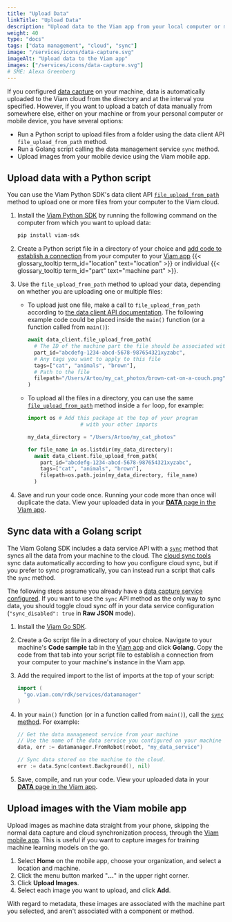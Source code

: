 ```yaml
---
title: "Upload Data"
linkTitle: "Upload Data"
description: "Upload data to the Viam app from your local computer or mobile device using the data client API, Viam CLI, or Viam mobile app."
weight: 40
type: "docs"
tags: ["data management", "cloud", "sync"]
image: "/services/icons/data-capture.svg"
imageAlt: "Upload data to the Viam app"
images: ["/services/icons/data-capture.svg"]
# SME: Alexa Greenberg
---
```


If you configured [data capture](/data/capture/) on your machine, data is automatically uploaded to the Viam cloud from the directory and at the interval you specified.
However, if you want to upload a batch of data manually from somewhere else, either on your machine or from your personal computer or mobile device, you have several options:

- Run a Python script to upload files from a folder using the data client API `file_upload_from_path` method.
- Run a Golang script calling the data management service `sync` method.
- Upload images from your mobile device using the Viam mobile app.

## Upload data with a Python script

You can use the Viam Python SDK's data client API [`file_upload_from_path`](/build/program/apis/data-client/#fileuploadfrompath) method to upload one or more files from your computer to the Viam cloud.

1. Install the [Viam Python SDK](https://python.viam.dev/) by running the following command on the computer from which you want to upload data:

   ```sh {class="command-line" data-prompt="$"}
   pip install viam-sdk
   ```

2. Create a Python script file in a directory of your choice and [add code to establish a connection](/build/program/apis/data-client/#establish-a-connection) from your computer to your [Viam app](https://app.viam.com) {{< glossary_tooltip term_id="location" text="location" >}} or individual {{< glossary_tooltip term_id="part" text="machine part" >}}.

3. Use the `file_upload_from_path` method to upload your data, depending on whether you are uploading one or multiple files:
   - To upload just one file, make a call to `file_upload_from_path` according to [the data client API documentation](/build/program/apis/data-client/#fileuploadfrompath).
     The following example code could be placed inside the `main()` function (or a function called from `main()`):

     ```python {class="line-numbers linkable-line-numbers"}
     await data_client.file_upload_from_path(
       # The ID of the machine part the file should be associated with
       part_id="abcdefg-1234-abcd-5678-987654321xyzabc",
       # Any tags you want to apply to this file
       tags=["cat", "animals", "brown"],
       # Path to the file
       filepath="/Users/Artoo/my_cat_photos/brown-cat-on-a-couch.png"
     )
     ```

   - To upload all the files in a directory, you can use the same [`file_upload_from_path`](/build/program/apis/data-client/#fileuploadfrompath) method inside a `for` loop, for example:

     ```python {class="line-numbers linkable-line-numbers"}
     import os # Add this package at the top of your program
                      # with your other imports

     my_data_directory = "/Users/Artoo/my_cat_photos"

     for file_name in os.listdir(my_data_directory):
       await data_client.file_upload_from_path(
         part_id="abcdefg-1234-abcd-5678-987654321xyzabc",
         tags=["cat", "animals", "brown"],
         filepath=os.path.join(my_data_directory, file_name)
       )
     ```

4. Save and run your code once.
   Running your code more than once will duplicate the data.
   View your uploaded data in your [**DATA** page in the Viam app](https://app.viam.com/data/view).

## Sync data with a Golang script

The Viam Golang SDK includes a data service API with a [`sync`](/data/#sync) method that syncs all the data from your machine to the cloud.
The [cloud sync tools](/data/cloud-sync/) sync data automatically according to how you configure cloud sync, but if you prefer to sync programatically, you can instead run a script that calls the `sync` method.

The following steps assume you already have a [data capture service configured](/data/capture/#add-the-data-management-service).
If you want to use the `sync` API method as the only way to sync data, you should toggle cloud sync off in your data service configuration (`"sync_disabled": true` in **Raw JSON** mode).

1. Install the [Viam Go SDK](https://github.com/viamrobotics/rdk/tree/main/robot/client).

2. Create a Go script file in a directory of your choice.
   Navigate to your machine's **Code sample** tab in the [Viam app](https://app.viam.com) and click **Golang**.
   Copy the code from that tab into your script file to establish a connection from your computer to your machine's instance in the Viam app.

3. Add the required import to the list of imports at the top of your script:

   ```go {class="line-numbers linkable-line-numbers"}
   import (
     "go.viam.com/rdk/services/datamanager"
   )
   ```

4. In your `main()` function (or in a function called from `main()`), call the [`sync` method](/data/#sync).
   For example:

   ```go {class="line-numbers linkable-line-numbers"}
   // Get the data management service from your machine
   // Use the name of the data service you configured on your machine in place of "my_data_service"
   data, err := datamanager.FromRobot(robot, "my_data_service")

   // Sync data stored on the machine to the cloud.
   err := data.Sync(context.Background(), nil)
   ```

5. Save, compile, and run your code.
   View your uploaded data in your [**DATA** page in the Viam app](https://app.viam.com/data/view).

## Upload images with the Viam mobile app

Upload images as machine data straight from your phone, skipping the normal data capture and cloud synchronization process, through the [Viam mobile app](/fleet/#the-viam-mobile-app).
This is useful if you want to capture images for training machine learning models on the go.

1. Select **Home** on the mobile app, choose your organization, and select a location and machine.
2. Click the menu button marked "**...**" in the upper right corner.
3. Click **Upload Images**.
4. Select each image you want to upload, and click **Add**.

With regard to metadata, these images are associated with the machine part you selected, and aren't associated with a component or method.
